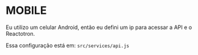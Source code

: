 # MOBILE

Eu utilizo um celular Android, então eu defini um ip para acessar a API e o Reactotron.

Essa configuração está em: `src/services/api.js`
